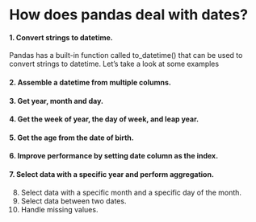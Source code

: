 # How does pandas deal with dates? 
#### 1. Convert strings to datetime.<br/>
Pandas has a built-in function called to_datetime() that can be used to convert strings to datetime. Let’s take a look at some examples
#### 2. Assemble a datetime from multiple columns.<br/>
#### 3. Get year, month and day.<br/>
#### 4. Get the week of year, the day of week, and leap year.<br/>
#### 5. Get the age from the date of birth.<br/>
#### 6. Improve performance by setting date column as the index.<br/>
#### 7. Select data with a specific year and perform aggregation.<br/>
8. Select data with a specific month and a specific day of the month.<br/>
9. Select data between two dates.<br/>
10. Handle missing values.<br/>

